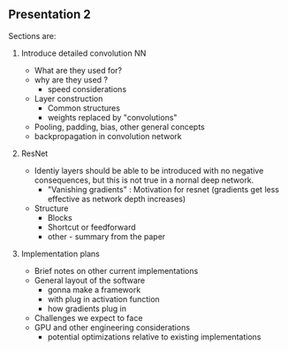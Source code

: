 ## Presentation 2

Sections are:

1. Introduce detailed convolution NN 
    * What are they used for?
    * why are they used ?
        * speed considerations
    * Layer construction
        * Common structures
        * weights replaced by "convolutions"
    * Pooling, padding, bias, other general concepts
    * backpropagation in convolution network

2. ResNet
    * Identiy layers should be able to be introduced with no negative consequences, but 
      this is not true in a nornal deep network. 
        * "Vanishing gradients" : Motivation for resnet (gradients get less effective as network 
          depth increases)      
    * Structure
        * Blocks 
        * Shortcut or feedforward
        * other - summary from the paper

3. Implementation plans 
    * Brief notes on other current implementations 
    * General layout of the software
        * gonna make a framework
        * with plug in activation function
        * how gradients plug in
    * Challenges we expect to face
    * GPU and other engineering considerations
        * potential optimizations relative to existing implementations

